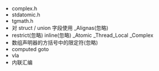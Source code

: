 * complex.h
* stdatomic.h
* tgmath.h
* 对 struct / union 字段使用 _Alignas(忽略)
* restrict(忽略) inline(忽略) _Atomic _Thread_Local _Complex
* 数组声明器的方括号中的限定符(忽略)
* computed goto
* vla
* 内联汇编
